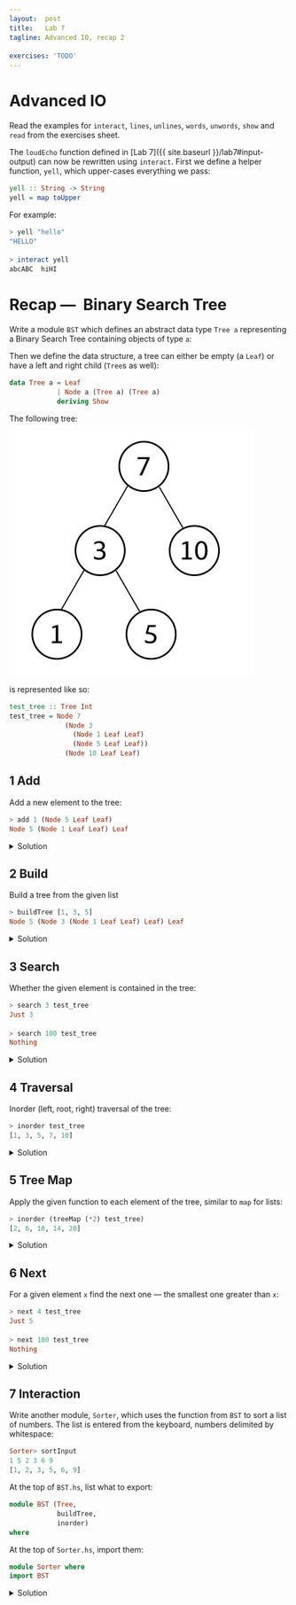 ```yaml
---
layout:  post
title:   Lab 7
tagline: Advanced IO, recap 2

exercises: 'TODO'
---
```


# Advanced IO

Read the examples for `interact`, `lines`, `unlines`, `words`, `unwords`, `show` and `read` from the exercises sheet.

The `loudEcho` function defined in [Lab 7]({{ site.baseurl }}/lab7#input-output) can now be rewritten using `interact`. First we define a helper function, `yell`, which upper-cases everything we pass:

```haskell
yell :: String -> String
yell = map toUpper
```

For example:

```haskell
> yell "hello"
"HELLO"

> interact yell
abcABC  hiHI
```



# Recap —  Binary Search Tree

Write a module `BST`  which defines an abstract data type `Tree a` representing a Binary Search Tree containing objects of type `a`:

Then we define the data structure, a tree can either be empty (a `Leaf`) or have a left and right child (`Tree`s as well):

```haskell
data Tree a = Leaf
            | Node a (Tree a) (Tree a)
            deriving Show
```



The following tree:

![test tree](assets/test-tree.png)

is represented like so:

```haskell
test_tree :: Tree Int
test_tree = Node 7
              (Node 3
                (Node 1 Leaf Leaf)
                (Node 5 Leaf Leaf))
              (Node 10 Leaf Leaf)
```



## 1 Add

Add a new element to the tree:

```haskell
> add 1 (Node 5 Leaf Leaf)
Node 5 (Node 1 Leaf Leaf) Leaf
```

<details markdown="1">
  <summary>Solution</summary>

```haskell
add :: Ord a => a -> Tree a -> Tree a
add x Leaf = Node x Leaf Leaf
add x (Node v left right) =
  if x <= v
    then Node v (add x left) right
    else Node v left (add x right)
```

</details>



## 2 Build

Build a tree from the given list

```haskell
> buildTree [1, 3, 5]
Node 5 (Node 3 (Node 1 Leaf Leaf) Leaf) Leaf
```

<details markdown="1">
  <summary>Solution</summary>

```haskell
buildTree :: Ord a => [a] -> Tree a
buildTree = foldr add Leaf
```

</details>



## 3 Search

Whether the given element is contained in the tree:

```haskell
> search 3 test_tree
Just 3

> search 100 test_tree
Nothing
```

<details markdown="1">
  <summary>Solution</summary>

```haskell
search :: Ord a => a -> Tree a -> Maybe a
search _ Leaf = Nothing
search x (Node v l r) | x == v    = Just v
                      | x < v     = search x l
                      | otherwise = search x r
```

</details>



## 4 Traversal

Inorder (left, root, right) traversal of the tree:

```haskell
> inorder test_tree
[1, 3, 5, 7, 10]
```

<details markdown="1">
  <summary>Solution</summary>

```haskell
inorder :: Tree a -> [a]
inorder Leaf = []
inorder (Node v left right) = inorder left ++ [v] ++ inorder right
```

</details>



## 5 Tree Map

Apply the given function to each element of the tree, similar to `map` for lists:

```haskell
> inorder (treeMap (*2) test_tree)
[2, 6, 10, 14, 20]
```

<details markdown="1">
  <summary>Solution</summary>

```haskell
treeMap :: (a -> b) -> Tree a -> Tree b
treeMap _ Leaf = Leaf
treeMap f (Node v l r) = Node (f v) (treeMap f l) (treeMap f r)
```

</details>



## 6 Next

For a given element `x` find the next one — the smallest one greater than `x`:

```haskell
> next 4 test_tree
Just 5

> next 100 test_tree
Nothing
```

<details markdown="1">
  <summary>Solution</summary>

```haskell
next :: Ord a => a -> Tree a -> Maybe a
next x t = if gtx == [] then Nothing else Just (minimum gtx)
  where gtx = filter (>x) (traverse t)
```

</details>



## 7 Interaction

Write another module, `Sorter`, which uses the function from `BST` to sort a list of numbers. The list is entered from the keyboard, numbers delimited by whitespace:

```haskell
Sorter> sortInput
1 5 2 3 6 9
[1, 2, 3, 5, 6, 9]
```



At the top of `BST.hs`, list what to export:

```haskell
module BST (Tree,
            buildTree,
            inorder)
where
```

At the top of `Sorter.hs`, import them:

```haskell
module Sorter where
import BST
```

<details markdown="1">
  <summary>Solution</summary>

```haskell
sortInput :: IO [Int]
sortInput = do
  line <- getLine
  let split = words line
  let numbers :: [Int]; numbers = map read split
  let tree = fromList numbers
  return (toList tree)
```

</details>
